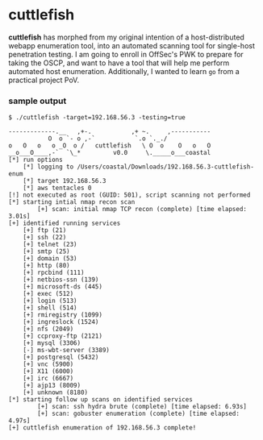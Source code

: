 # cuttlefish

**cuttlefish** has morphed from my original intention of a host-distributed webapp enumeration tool, into an automated scanning tool for single-host penetration testing. I am going to enroll in OffSec's PWK to prepare for taking the OSCP, and want to have a tool that will help me perform automated host enumeration. Additionally, I wanted to learn `go` from a practical project PoV.

### sample output

```
$ ./cuttlefish -target=192.168.56.3 -testing=true

-------------.__   ,+-.           ,+ ~.     ,-----------
           O  o `- o ,-`           `.o `._./            
o   O   o   o _O  o /   cuttlefish   \ O  o    O   o   O
__o___O____,-`  `\_*         v0.0     \._____o___coastal
[*] run options
	[*] logging to /Users/coastal/Downloads/192.168.56.3-cuttlefish-enum
	[*] target 192.168.56.3
	[*] aws tentacles 0
[!] not executed as root (GUID: 501), script scanning not performed
[*] starting intial nmap recon scan
        [+] scan: initial nmap TCP recon (complete) [time elapsed: 3.01s]       
[+] identified running services
	[+] ftp (21)
	[+] ssh (22)
	[+] telnet (23)
	[+] smtp (25)
	[+] domain (53)
	[+] http (80)
	[+] rpcbind (111)
	[+] netbios-ssn (139)
	[+] microsoft-ds (445)
	[+] exec (512)
	[+] login (513)
	[+] shell (514)
	[+] rmiregistry (1099)
	[+] ingreslock (1524)
	[+] nfs (2049)
	[+] ccproxy-ftp (2121)
	[+] mysql (3306)
	[-] ms-wbt-server (3389)
	[+] postgresql (5432)
	[+] vnc (5900)
	[+] X11 (6000)
	[+] irc (6667)
	[+] ajp13 (8009)
	[+] unknown (8180)
[*] starting follow up scans on identified services
        [+] scan: ssh hydra brute (complete) [time elapsed: 6.93s]              
        [+] scan: gobuster enumeration (complete) [time elapsed: 4.97s]         
[+] cuttlefish enumeration of 192.168.56.3 complete!
```